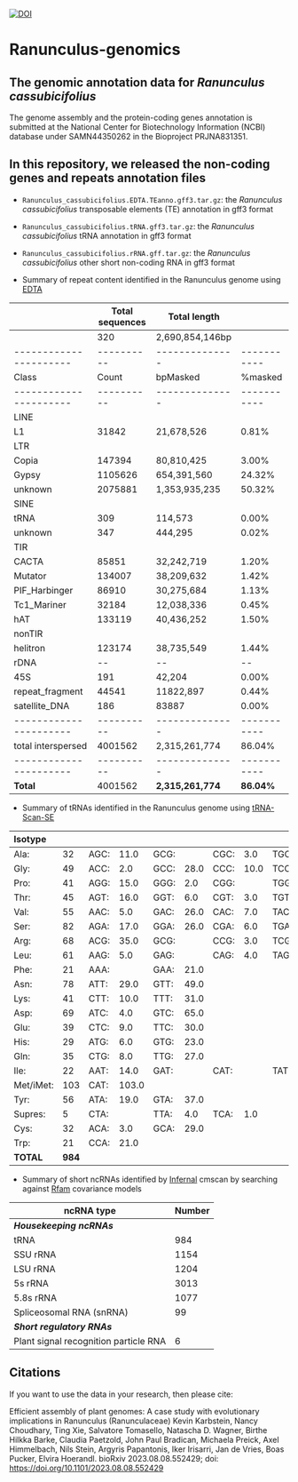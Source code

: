 [![DOI](https://zenodo.org/badge/902926113.svg)](https://doi.org/10.5281/zenodo.15717846)

# Ranunculus-genomics

## The genomic annotation data for _Ranunculus cassubicifolius_

The genome assembly and the protein-coding genes annotation is submitted at the National Center for Biotechnology Information (NCBI) database under SAMN44350262 in the Bioproject PRJNA831351.

## In this repository, we released the non-coding genes and repeats annotation files

- `Ranunculus_cassubicifolius.EDTA.TEanno.gff3.tar.gz`: the _Ranunculus cassubicifolius_ transposable elements (TE) annotation in gff3 format
- `Ranunculus_cassubicifolius.tRNA.gff3.tar.gz`: the _Ranunculus cassubicifolius_ tRNA annotation in gff3 format
- `Ranunculus_cassubicifolius.rRNA.gff.tar.gz`: the _Ranunculus cassubicifolius_ other short non-coding RNA in gff3 format


- Summary of repeat content identified in the Ranunculus genome using [EDTA](https://github.com/oushujun/EDTA)
  
|                      | Total sequences| Total length     |    |
|----------------------|----------|--------------|-----------|
|                      | 320    | 2,690,854,146bp |    |
|----------------------|----------|--------------|-----------|
| Class                | Count    | bpMasked     | %masked   |
|----------------------|----------|--------------|-----------|
| LINE  
|   L1                | 31842    | 21,678,526     | 0.81%     |
| LTR                
|   Copia             | 147394   | 80,810,425     | 3.00%     |
|   Gypsy             | 1105626  | 654,391,560    | 24.32%    |
|   unknown           | 2075881  | 1,353,935,235   | 50.32%    |
| SINE            
|   tRNA              | 309      | 114,573       | 0.00%     |
|   unknown           | 347      | 444,295       | 0.02%     |
| TIR                      
|   CACTA             | 85851    | 32,242,719     | 1.20%     |
|   Mutator           | 134007   | 38,209,632     | 1.42%     |
|   PIF_Harbinger     | 86910    | 30,275,684     | 1.13%     |
|   Tc1_Mariner       | 32184    | 12,038,336     | 0.45%     |
|   hAT               | 133119   | 40,436,252     | 1.50%     |
| nonTIR             
|   helitron          | 123174   | 38,735,549     | 1.44%     |
| rDNA                | --       | --           | --        |
|   45S               | 191      | 42,204        | 0.00%     |
| repeat_fragment     | 44541    | 11822,897     | 0.44%     |
| satellite_DNA       | 186      | 83887        | 0.00%     |
|----------------------|----------|--------------|-----------|
| total interspersed  | 4001562  | 2,315,261,774   | 86.04%    |
|----------------------|----------|--------------|-----------|
| **Total**               | 4001562  | **2,315,261,774**   | **86.04%**    |




- Summary of tRNAs identified in the Ranunculus genome using [tRNA-Scan-SE](https://github.com/UCSC-LoweLab/tRNAscan-SE)
  
| Isotype   |       |   |       |       |       |       |       |       |       |       |       |       |       |
|:----------|:------|:-------------------|:------|:------|:------|:------|:------|:------|:------|:------|:------|:------|:------|
| Ala:      | 32    | AGC:               | 11.0  | GCG:  |       | CGC:  | 3.0   | TGC:  | 18.0  |       |       |       |       |
| Gly:      | 49    | ACC:               | 2.0   | GCC:  | 28.0  | CCC:  | 10.0  | TCC:  | 9.0   |       |       |       |       |
| Pro:      | 41    | AGG:               | 15.0  | GGG:  | 2.0   | CGG:  |       | TGG:  | 24.0  |       |       |       |       |
| Thr:      | 45    | AGT:               | 16.0  | GGT:  | 6.0   | CGT:  | 3.0   | TGT:  | 20.0  |       |       |       |       |
| Val:      | 55    | AAC:               | 5.0   | GAC:  | 26.0  | CAC:  | 7.0   | TAC:  | 17.0  |       |       |       |       |
| Ser:      | 82    | AGA:               | 17.0  | GGA:  | 26.0  | CGA:  | 6.0   | TGA:  | 15.0  | ACT:  | 1.0   | GCT:  | 17.0  |
| Arg:      | 68    | ACG:               | 35.0  | GCG:  |       | CCG:  | 3.0   | TCG:  | 3.0   | CCT:  | 5.0   | TCT:  | 22.0  |
| Leu:      | 61    | AAG:               | 5.0   | GAG:  |       | CAG:  | 4.0   | TAG:  | 17.0  | CAA:  | 27.0  | TAA:  | 8.0   |
| Phe:      | 21    | AAA:               |       | GAA:  | 21.0  |       |       |       |       |       |       |       |       |
| Asn:      | 78    | ATT:               | 29.0  | GTT:  | 49.0  |       |       |       |       |       |       |       |       |
| Lys:      | 41    | CTT:               | 10.0  | TTT:  | 31.0  |       |       |       |       |       |       |       |       |
| Asp:      | 69    | ATC:               | 4.0   | GTC:  | 65.0  |       |       |       |       |       |       |       |       |
| Glu:      | 39    | CTC:               | 9.0   | TTC:  | 30.0  |       |       |       |       |       |       |       |       |
| His:      | 29    | ATG:               | 6.0   | GTG:  | 23.0  |       |       |       |       |       |       |       |       |
| Gln:      | 35    | CTG:               | 8.0   | TTG:  | 27.0  |       |       |       |       |       |       |       |       |
| Ile:      | 22    | AAT:               | 14.0  | GAT:  |       | CAT:  |       | TAT:  | 8.0   |       |       |       |       |
| Met/iMet: | 103   | CAT:               | 103.0 |       |       |       |       |       |       |       |       |       |       |
| Tyr:      | 56    | ATA:               | 19.0  | GTA:  | 37.0  |       |       |       |       |       |       |       |       |
| Supres:   | 5     | CTA:               |       | TTA:  | 4.0   | TCA:  | 1.0   |       |       |       |       |       |       |
| Cys:      | 32    | ACA:               | 3.0   | GCA:  | 29.0  |       |       |       |       |       |       |       |       |
| Trp:      | 21    | CCA:               | 21.0  |       |       |       |       |       |       |       |       |       |       |
| **TOTAL**     | **984**    |              |   |       |       |       |       |       |       |       |       |       |       |


- Summary of short ncRNAs identified by [Infernal](http://eddylab.org/infernal/) cmscan by searching against [Rfam](https://rfam.org/) covariance models
  
| ncRNA type                                   | Number |
|---------------------------------------------|--------|
| _**Housekeeping ncRNAs**_                     |        |
| tRNA                                        | 984    |
| SSU rRNA                                    | 1154   |
| LSU rRNA                                    | 1204   |
| 5s rRNA                                     | 3013   |
| 5.8s rRNA                                   | 1077   |
| Spliceosomal RNA (snRNA)                    | 99     |
| _**Short regulatory RNAs**_                   |        |
| Plant signal recognition particle  RNA      | 6      |

## Citations

If you want to use the data in your research, then please cite: 

Efficient assembly of plant genomes: A case study with evolutionary implications in Ranunculus (Ranunculaceae)
Kevin Karbstein, Nancy Choudhary, Ting Xie, Salvatore Tomasello, Natascha D. Wagner, Birthe Hilkka Barke, Claudia Paetzold, John Paul Bradican, Michaela Preick, Axel Himmelbach, Nils Stein, Argyris Papantonis, Iker Irisarri, Jan de Vries, Boas Pucker, Elvira Hoerandl. bioRxiv 2023.08.08.552429; doi: https://doi.org/10.1101/2023.08.08.552429 
